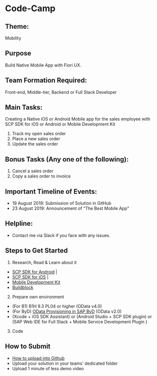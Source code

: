# Code-Camp

## Theme: 
Mobility

## Purpose
Build Native Mobile App with Fiori UX.

## Team Formation Required: 
Front-end, Middle-tier, Backend or Full Stack Developer

## Main Tasks: 
Creating a Native iOS or Android Mobile app for the sales employee with SCP SDK for iOS or Android or Mobile Development Kit
1. Track my open sales order
2. Place a new sales order
3. Update the sales order

## Bonus Tasks (Any one of the following):
1. Cancel a sales order
2. Copy a sales order to invoice

## Important Timeline of Events:
- 19 August 2019: Submission of Solution in GitHub
- 23 August 2019: Announcement of "The Best Mobile App"

## Helpline:
- Contact me via Slack if you face with any issues.

## Steps to Get Started
1. Research, Read & Learn about it
- [SCP SDK for Android](https://help.sap.com/doc/0c3db190da2c4866a1f2906763d4f59a/Cloud/en-US/747d6d2ea0534ba99612920c7402631a.html) | 
- [SCP SDK for iOS](https://help.sap.com/doc/0c3db190da2c4866a1f2906763d4f59a/Cloud/en-US/4baa11599cdf40a88dbdde436ef1266e.html) | 
- [Mobile Development Kit](https://help.sap.com/doc/0c3db190da2c4866a1f2906763d4f59a/Cloud/en-US/8a4db22f842e4f37874eae5ce9d2d4b1.html?zoom=0.6)
- [Buildblock](https://github.com/B1SA/hackathon/tree/master/iOSFiori)
2. Prepare own environment
- (For B1) B1H 9.3 PL04 or higher (OData v4.0)
- (For ByD) [OData Provisioning in SAP ByD](https://github.com/SAP/sapbydesign-api-samples)  (OData v2.0)
- (Xcode + iOS SDK Assistant) or (Android Studio + SCP SDK plugin) or (SAP Web IDE for Full Stack + Mobile Service Development Plugin )
3. Code

## How to Submit
- [How to upload into Github](https://www.youtube.com/watch?v=Xlz9-wV1Uxs)
- Upload your solution in your teams' dedicated folder
- Upload 1 minute of less demo video